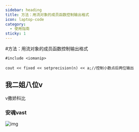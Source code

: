 ```yaml
---
sidebar: heading
title: 方法：用流对象的成员函数控制输出格式
icon: laptop-code
category:
  - 使用指南
sticky: 1
---
```



#方法：用流对象的成员函数控制输出格式

```
#include <iomanip>

cout << fixed << setprecision(n) << a;//控制小数点后两位输出
```
## 我二姐八位v
v撒娇科比



### 安魂vast
![img](https://images2017.cnblogs.com/blog/1101361/201801/1101361-20180127093125569-912835424.png)

